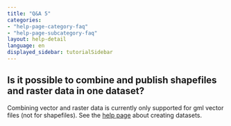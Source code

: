 ```yaml
---
title: "Q&A 5"
categories:
- "help-page-category-faq"
- "help-page-subcategory-faq"
layout: help-detail
language: en
displayed_sidebar: tutorialSidebar
---
```


<h2>Is it possible to combine and publish shapefiles and raster data in one dataset?</h2>

Combining vector and raster data is currently only supported for gml vector files (not for shapefiles).
See the <a href="../../create-manage-datasets/create-dataset/2015-01-10-dataset-create">help page</a> about creating datasets.

